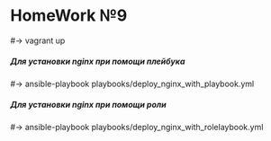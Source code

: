 # HomeWork №9

#-> vagrant up
##### Для установки nginx при помощи плейбука
#-> ansible-playbook playbooks/deploy_nginx_with_playbook.yml     

##### Для установки nginx при помощи роли
#-> ansible-playbook playbooks/deploy_nginx_with_rolelaybook.yml 

